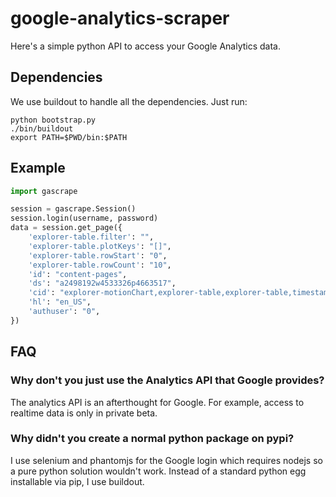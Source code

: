 # google-analytics-scraper

Here's a simple python API to access your Google Analytics data.


## Dependencies

We use buildout to handle all the dependencies.  Just run:

```shell
python bootstrap.py
./bin/buildout
export PATH=$PWD/bin:$PATH
```


## Example

```python
import gascrape

session = gascrape.Session()
session.login(username, password)
data = session.get_page({
    'explorer-table.filter': "",
    'explorer-table.plotKeys': "[]",
    'explorer-table.rowStart': "0",
    'explorer-table.rowCount': "10",
    'id': "content-pages",
    'ds': "a2498192w4533326p4663517",
    'cid': "explorer-motionChart,explorer-table,explorer-table,timestampMessage",
    'hl': "en_US",
    'authuser': "0",
})
```


## FAQ

### Why don't you just use the Analytics API that Google provides?

The analytics API is an afterthought for Google.  For example, access
to realtime data is only in private beta.


### Why didn't you create a normal python package on pypi?

I use selenium and phantomjs for the Google login which requires nodejs so a
pure python solution wouldn't work.  Instead of a standard python egg
installable via pip, I use buildout.
